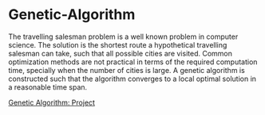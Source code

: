 # Genetic-Algorithm
The travelling salesman problem is a well known problem in computer science. The solution is the shortest route a hypothetical travelling salesman can take, such that all possible cities are visited. Common optimization methods are not practical in terms of the required computation time, specially when the number of cities is large. A genetic algorithm is constructed such that the algorithm converges to a local optimal solution in a reasonable time span.

[Genetic Algorithm: Project](https://cafrigolett.github.io/Genetic-Algorithm/)
